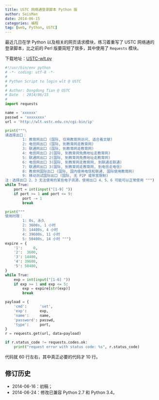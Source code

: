 ```yaml
---
title: USTC 网络通登录脚本 Python 版
author: SeisMan
date: 2014-06-15
categories: 编程
tag: [web, Python, USTC]
---
```


最近几日在学 Python 以及相关的网页请求模块，练习着重写了 USTC 网络通的登录脚本，比之前的
Perl 版要简短了很多，其中使用了 `Requests` 模块。

下载地址：[USTC-wlt.py](https://github.com/seisman/python-notes/blob/master/USTC-wlt.py)

<!--more-->

``` python
#!/usr/bin/env python
# -*- coding: utf-8 -*-
#
# Python Script to login wlt @ USTC
#
# Author: Dongdong Tian @ USTC
# Date  : 2014/06/15
#
import requests

name = 'xxxxxx'
passwd = 'xxxxxxxx'
url = 'http://wlt.ustc.edu.cn/cgi-bin/ip'

print("""\
请选择出口：
        1: 教育网出口 (国际, 仅用教育网访问, 适合看文献)
        2: 电信网出口 (国际, 到教育网走教育网)
        3: 联通网出口 (国际, 到教育网走教育网)
        4: 电信网出口 2(国际, 到教育网免费地址走教育网)
        5: 联通网出口 2(国际, 到教育网免费地址走教育网)
        6: 电信网出口 3(国际, 到教育网走教育网, 到联通走联通)
        7: 联通网出口 3(国际, 到教育网走教育网, 到电信走电信)
        8: 教育网国际出口 (国际, 国内使用电信和联通, 国际使用教育网)
        9: 移动测试国际出口 (国际, 无 P2P 或带宽限制)
注：选择出口 2、3 无法使用的某些电子资源，使用出口 4、5、6 可能可以正常使用 """)
while True:
    port = int(input("[1-9] "))
    if port >= 1 and port <= 9:
        port -= 1
        break

print("""
使用时限：
        1: 0s, 永久
        2: 3600s, 1 小时
        3: 14400s, 4 小时
        4: 39600s, 11 小时
        5: 50400s, 14 小时 """)
expire = {
    '1':     0,
    '2':  3600,
    '3': 14400,
    '4': 39600,
    '5': 50400,
}
while True:
    exp = int(input("[1-6] "))
    if exp >= 1 and exp <= 5:
        exp = expire[str(exp)]
        break

payload = {
    'cmd':      'set',
    'exp':      exp,
    'name':     name,
    'password': passwd,
    'type':     port,
}
r = requests.get(url, data=payload)

if r.status_code != requests.codes.ok:
    print("request error with status code: %s", r.status_code)
```

代码就 60 行左右，其中真正必要的代码才 10 行。

## 修订历史

-   2014-06-16：初稿；
-   2014-06-24：修改已兼容 Python 2.7 和 Python 3.4。

